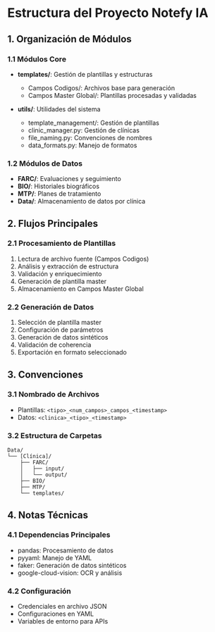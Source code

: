 # Estructura del Proyecto Notefy IA

## 1. Organización de Módulos

### 1.1 Módulos Core
- **templates/**: Gestión de plantillas y estructuras
  - Campos Codigos/: Archivos base para generación
  - Campos Master Global/: Plantillas procesadas y validadas

- **utils/**: Utilidades del sistema
  - template_management/: Gestión de plantillas
  - clinic_manager.py: Gestión de clínicas
  - file_naming.py: Convenciones de nombres
  - data_formats.py: Manejo de formatos

### 1.2 Módulos de Datos
- **FARC/**: Evaluaciones y seguimiento
- **BIO/**: Historiales biográficos
- **MTP/**: Planes de tratamiento
- **Data/**: Almacenamiento de datos por clínica

## 2. Flujos Principales

### 2.1 Procesamiento de Plantillas
1. Lectura de archivo fuente (Campos Codigos)
2. Análisis y extracción de estructura
3. Validación y enriquecimiento
4. Generación de plantilla master
5. Almacenamiento en Campos Master Global

### 2.2 Generación de Datos
1. Selección de plantilla master
2. Configuración de parámetros
3. Generación de datos sintéticos
4. Validación de coherencia
5. Exportación en formato seleccionado

## 3. Convenciones

### 3.1 Nombrado de Archivos
- Plantillas: `<tipo>_<num_campos>_campos_<timestamp>`
- Datos: `<clinica>_<tipo>_<timestamp>`

### 3.2 Estructura de Carpetas
```
Data/
└── [Clínica]/
    ├── FARC/
    │   ├── input/
    │   └── output/
    ├── BIO/
    ├── MTP/
    └── templates/
```

## 4. Notas Técnicas

### 4.1 Dependencias Principales
- pandas: Procesamiento de datos
- pyyaml: Manejo de YAML
- faker: Generación de datos sintéticos
- google-cloud-vision: OCR y análisis

### 4.2 Configuración
- Credenciales en archivo JSON
- Configuraciones en YAML
- Variables de entorno para APIs
